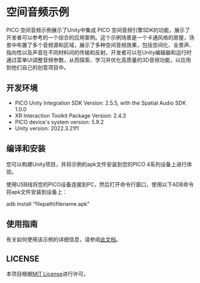 # 空间音频示例
PICO 空间音频示例展示了Unity中集成 PICO 空间音频引擎SDK的功能，展示了开发者可以参考的一个综合的应用案例。这个示例场景是一个卡通风格的房屋，场景中布置了多个音频源和区域，展示了多种空间音频效果，包括空间化、全景声、指向性以及声音在不同材料间的传输和反射。开发者可以在Unity编辑器和运行时通过菜单UI调整音频参数，从而探索、学习并优化高质量的3D音频功能，以应用到他们自己的创意项目中。

## 开发环境

- PICO Unity Integration SDK Version: 2.5.5, with the Spatial Audio SDK 1.0.0
- XR Interaction Toolkit Package Version: 2.4.3
- PICO device's system version: 5.9.2
- Unity version: 2022.3.21f1

## 编译和安装

您可以构建Unity项目，并将示例的apk文件安装到您的PICO 4系列设备上进行体验。

使用USB线将您的PICO设备连接到PC，然后打开命令行窗口，使用以下ADB命令将apk文件安装到设备上：

adb install "filepath\filename.apk"


## 使用指南

有关如何使用该示例的详细信息，请参阅[此文档]()。

## LICENSE
本项目根据[MIT License](./License.md)进行许可。
